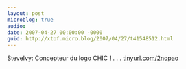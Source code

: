 ```yaml
---
layout: post
microblog: true
audio: 
date: 2007-04-27 00:00:00 -0000
guid: http://xtof.micro.blog/2007/04/27/t41548512.html
---
```

SteveIvy: Concepteur du logo CHIC !      . . . [tinyurl.com/2nopao](http://tinyurl.com/2nopao)
